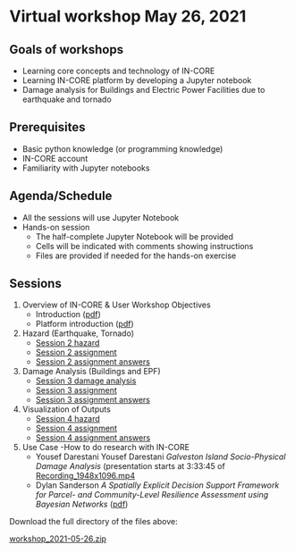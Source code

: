 # Virtual workshop May 26, 2021

## Goals of workshops

* Learning core concepts and technology of IN-CORE
* Learning IN-CORE platform by developing a Jupyter notebook
* Damage analysis for Buildings and Electric Power Facilities due to earthquake and tornado

## Prerequisites

* Basic python knowledge (or programming knowledge)
* IN-CORE account
* Familiarity with Jupyter notebooks

## Agenda/Schedule

* All the sessions will use Jupyter Notebook
* Hands-on session
    * The half-complete Jupyter Notebook will be provided
    * Cells will be indicated with comments showing instructions
    * Files are provided if needed for the hands-on exercise

## Sessions

1. Overview of IN-CORE & User Workshop Objectives
    * Introduction ([pdf](session1/introduction.pdf))
    * Platform introduction ([pdf](session1/intro_platform.pdf))
2. Hazard (Earthquake, Tornado)
    * [Session 2 hazard](session2/session2-hazard.ipynb)
    * [Session 2 assignment](session2/session2-assignment.ipynb)
    * [Session 2 assignment answers](session2/session2-assignment-answer.ipynb)
3. Damage Analysis (Buildings and EPF)
    * [Session 3 damage analysis](session3/session3-damage-analysis.ipynb)
    * [Session 3 assignment](session3/session3-assignment.ipynb)
    * [Session 3 assignment answers](session3/session3-assignment-answer.ipynb)
4. Visualization of Outputs
    * [Session 4 hazard](session4/session4-viz.ipynb)
    * [Session 4 assignment](session4/session4-assignment.ipynb)
    * [Session 4 assignment answers](session4/session4-assignment-answer.ipynb)
5. Use Case -How to do research with IN-CORE
    * Yousef Darestani Yousef Darestani *Galveston Island Socio-Physical Damage Analysis* (presentation starts at 3:33:45 of [Recording_1948x1096.mp4](http://resilience.colostate.edu/files/IN-CORE/GMT20210526-170314_Recording_1948x1096.mp4)
    * Dylan Sanderson *A Spatially Explicit Decision Support Framework for Parcel- and Community-Level Resilience Assessment using Bayesian Networks* ([pdf](session5/20210526_Sanderson_shareable.pdf))

Download the full directory of the files above:

[workshop_2021-05-26.zip](https://github.com/IN-CORE/incore-docs/blob/master/notebooks/workshop_2021-05-26.zip)
